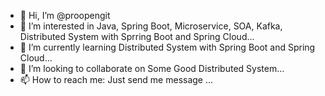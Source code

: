 - 👋 Hi, I’m @proopengit
- 👀 I’m interested in Java, Spring Boot, Microservice, SOA, Kafka, Distributed System with Sprring Boot and Spring Cloud...
- 🌱 I’m currently learning Distributed System with Spring Boot and Spring Cloud...
- 💞️ I’m looking to collaborate on Some Good Distributed System...
- 📫 How to reach me: Just send me message ...

<!---
swmproopengit/swmproopengit is a ✨ special ✨ repository because its `README.md` (this file) appears on your GitHub profile.
You can click the Preview link to take a look at your changes.
--->
